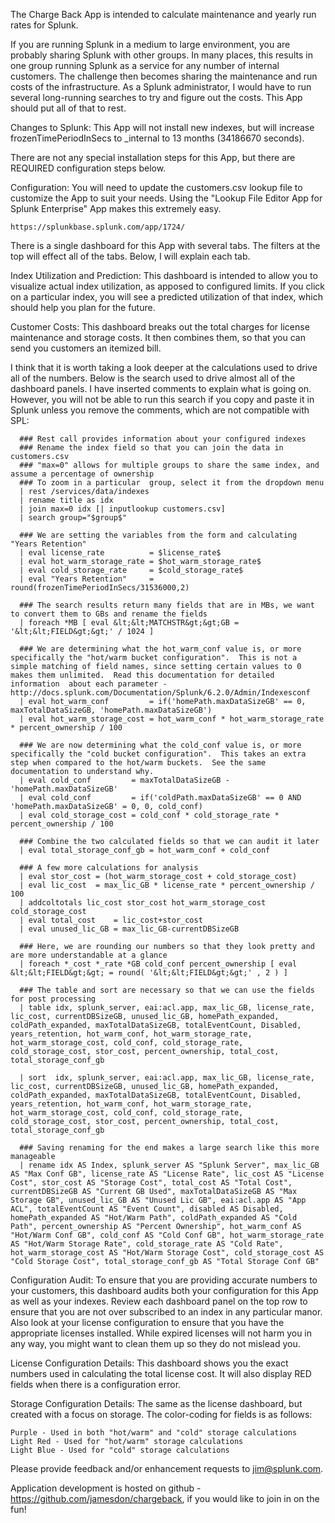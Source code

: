 The Charge Back App is intended to calculate maintenance and yearly run rates for Splunk.    

If you are running Splunk in a medium to large environment, you are probably sharing Splunk with other groups.  In many places, this results in one group running Splunk as a service for any number of internal customers.  The challenge then becomes sharing the maintenance and run costs of the infrastructure.  As a Splunk administrator, I would have to run several long-running searches to try and figure out the costs.  This App should put all of that to rest.


Changes to Splunk:
This App will not install new indexes, but will increase frozenTimePeriodInSecs to _internal to 13 months (34186670 seconds).

There are not any special installation steps for this App, but there are REQUIRED configuration steps below.


Configuration:
You will need to update the customers.csv lookup file to customize the App to suit your needs.  Using the "Lookup File Editor App for Splunk Enterprise" App makes this extremely easy.  

	https://splunkbase.splunk.com/app/1724/


There is a single dashboard for this App with several tabs.  The filters at the top will effect all of the tabs.  Below, I will explain each tab.

Index Utilization and Prediction:
This dashboard is intended to allow you to visualize actual index utilization, as apposed to configured limits.  If you click on a particular index, you will see a predicted utilization of that index, which should help you plan for the future.


Customer Costs:
This dashboard breaks out the total charges for license maintenance and storage costs.  It then combines them, so that you can send you customers an itemized bill.  

I think that it is worth taking a look deeper at the calculations used to drive all of the numbers.  Below is the search used to drive almost all of the dashboard panels.  I have inserted comments to explain what is going on.  However, you will not be able to run this search if you copy and paste it in Splunk unless you remove the comments, which are not compatible with SPL:


      ### Rest call provides information about your configured indexes
      ### Rename the index field so that you can join the data in customers.csv
      ### "max=0" allows for multiple groups to share the same index, and assume a percentage of ownership
      ### To zoom in a particular  group, select it from the dropdown menu 
      | rest /services/data/indexes 
      | rename title as idx 
      | join max=0 idx [| inputlookup customers.csv] 
      | search group="$group$"
      
      ### We are setting the variables from the form and calculating "Years Retention"
      | eval license_rate          = $license_rate$
      | eval hot_warm_storage_rate = $hot_warm_storage_rate$
      | eval cold_storage_rate     = $cold_storage_rate$
      | eval "Years Retention"     = round(frozenTimePeriodInSecs/31536000,2)

      ### The search results return many fields that are in MBs, we want to convert them to GBs and rename the fields
      | foreach *MB [ eval &lt;&lt;MATCHSTR&gt;&gt;GB = '&lt;&lt;FIELD&gt;&gt;' / 1024 ]

      ### We are determining what the hot_warm_conf value is, or more specifically the "hot/warm bucket configuration".  This is not a simple matching of field names, since setting certain values to 0 makes them unlimited.  Read this documentation for detailed information  about each parameter - http://docs.splunk.com/Documentation/Splunk/6.2.0/Admin/Indexesconf
      | eval hot_warm_conf         = if('homePath.maxDataSizeGB' == 0, maxTotalDataSizeGB, 'homePath.maxDataSizeGB')
      | eval hot_warm_storage_cost = hot_warm_conf * hot_warm_storage_rate * percent_ownership / 100

      ### We are now determining what the cold_conf value is, or more specifically the "cold bucket configuration".  This takes an extra step when compared to the hot/warm buckets.  See the same documentation to understand why.
      | eval cold_conf         = maxTotalDataSizeGB - 'homePath.maxDataSizeGB'
      | eval cold_conf         = if('coldPath.maxDataSizeGB' == 0 AND 'homePath.maxDataSizeGB' = 0, 0, cold_conf)
      | eval cold_storage_cost = cold_conf * cold_storage_rate * percent_ownership / 100

      ### Combine the two calculated fields so that we can audit it later
      | eval total_storage_conf_gb = hot_warm_conf + cold_conf

      ### A few more calculations for analysis
      | eval stor_cost = (hot_warm_storage_cost + cold_storage_cost)
      | eval lic_cost  = max_lic_GB * license_rate * percent_ownership / 100
      | addcoltotals lic_cost stor_cost hot_warm_storage_cost cold_storage_cost         
      | eval total_cost    = lic_cost+stor_cost              
      | eval unused_lic_GB = max_lic_GB-currentDBSizeGB
      
      ### Here, we are rounding our numbers so that they look pretty and are more understandable at a glance
      | foreach *_cost *_rate *GB cold_conf percent_ownership [ eval &lt;&lt;FIELD&gt;&gt; = round( '&lt;&lt;FIELD&gt;&gt;' , 2 ) ]

      ### The table and sort are necessary so that we can use the fields for post processing
      | table idx, splunk_server, eai:acl.app, max_lic_GB, license_rate, lic_cost, currentDBSizeGB, unused_lic_GB, homePath_expanded, coldPath_expanded, maxTotalDataSizeGB, totalEventCount, Disabled, years_retention, hot_warm_conf, hot_warm_storage_rate, hot_warm_storage_cost, cold_conf, cold_storage_rate, cold_storage_cost, stor_cost, percent_ownership, total_cost, total_storage_conf_gb
 
      | sort  idx, splunk_server, eai:acl.app, max_lic_GB, license_rate, lic_cost, currentDBSizeGB, unused_lic_GB, homePath_expanded, coldPath_expanded, maxTotalDataSizeGB, totalEventCount, Disabled, years_retention, hot_warm_conf, hot_warm_storage_rate, hot_warm_storage_cost, cold_conf, cold_storage_rate, cold_storage_cost, stor_cost, percent_ownership, total_cost, total_storage_conf_gb

      ### Saving renaming for the end makes a large search like this more manageable
      | rename idx AS Index, splunk_server AS "Splunk Server", max_lic_GB AS "Max Conf GB", license_rate AS "License Rate", lic_cost AS "License Cost", stor_cost AS "Storage Cost", total_cost AS "Total Cost", currentDBSizeGB AS "Current GB Used", maxTotalDataSizeGB AS "Max Storage GB", unused_lic_GB AS "Unused Lic GB", eai:acl.app AS "App ACL", totalEventCount AS "Event Count", disabled AS Disabled, homePath_expanded AS "Hot/Warm Path", coldPath_expanded AS "Cold Path", percent_ownership AS "Percent Ownership", hot_warm_conf AS "Hot/Warm Conf GB", cold_conf AS "Cold Conf GB", hot_warm_storage_rate AS "Hot/Warm Storage Rate", cold_storage_rate AS "Cold Rate", hot_warm_storage_cost AS "Hot/Warm Storage Cost", cold_storage_cost AS "Cold Storage Cost", total_storage_conf_gb AS "Total Storage Conf GB"



Configuration Audit:
To ensure that you are providing accurate numbers to your customers, this dashboard audits both your configuration for this App as well as your indexes.  Review each dashboard panel on the top row to ensure that you are not over subscribed to an index in any particular manor.  Also look at your license configuration to ensure that you have the appropriate licenses installed.  While expired licenses will not harm you in any way, you might want to clean them up so they do not mislead you.


License Configuration Details:
This dashboard shows you the exact numbers used in calculating the total license cost.  It will also display RED fields when there is a configuration error.

Storage Configuration Details:
The same as the license dashboard, but created with a focus on storage.  The color-coding for fields is as follows:

	Purple - Used in both "hot/warm" and "cold" storage calculations
	Light Red - Used for "hot/warm" storage calculations
	Light Blue - Used for "cold" storage calculations

Please provide feedback and/or enhancement requests to jim@splunk.com.

Application development is hosted on github - https://github.com/jamesdon/chargeback, if you would like to join in on the fun!





